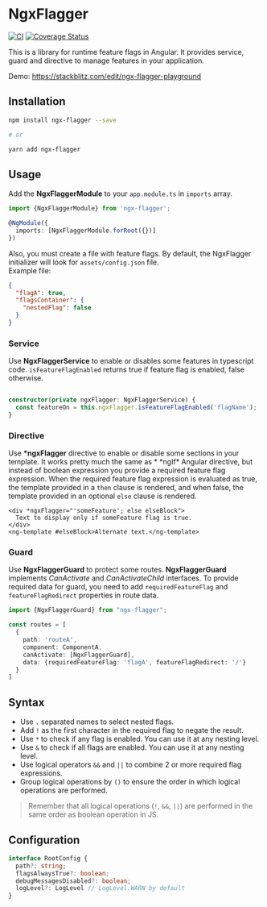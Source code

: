 # NgxFlagger

[![CI](https://github.com/fakeJan499/ngx-flagger/actions/workflows/main.yml/badge.svg)](https://github.com/fakeJan499/ngx-flagger/actions/workflows/main.yml)
[![Coverage Status](https://coveralls.io/repos/github/fakeJan499/ngx-flagger/badge.svg?branch=master)](https://coveralls.io/github/fakeJan499/ngx-flagger?branch=master)

This is a library for runtime feature flags in Angular. It provides service, guard and directive to manage features in
your application.

Demo: https://stackblitz.com/edit/ngx-flagger-playground

## Installation

```bash
npm install ngx-flagger --save

# or

yarn add ngx-flagger
```

## Usage

Add the **NgxFlaggerModule** to your ``app.module.ts`` in ``imports`` array.

```typescript
import {NgxFlaggerModule} from 'ngx-flagger';

@NgModule({
  imports: [NgxFlaggerModule.forRoot({})]
})
```

Also, you must create a file with feature flags.
By default, the NgxFlagger initializer will look for ``assets/config.json`` file.  
Example file:

```json
{
  "flagA": true,
  "flagsContainer": {
    "nestedFlag": false
  }
}
```

### Service

Use **NgxFlaggerService** to enable or disables some features in typescript code.
``isFeatureFlagEnabled`` returns true if feature flag is enabled, false otherwise.

```typescript

constructor(private ngxFlagger: NgxFlaggerService) {
  const featureOn = this.ngxFlagger.isFeatureFlagEnabled('flagName');
}
```

### Directive

Use **\*ngxFlagger** directive to enable or disable some sections in your template. It works pretty much the same as *
\*ngIf* Angular directive, but instead of boolean expression you provide a required feature flag expression. When the
required feature flag expression is evaluated as true, the template provided in a ``then`` clause is rendered, and when
false, the template provided in an optional ``else`` clause is rendered.

```angular2html
<div *ngxFlagger="'someFeature'; else elseBlock">
  Text to display only if someFeature flag is true.
</div>
<ng-template #elseBlock>Alternate text.</ng-template>
```

### Guard

Use **NgxFlaggerGuard** to protect some routes. 
**NgxFlaggerGuard** implements *CanActivate* and *CanActivateChild* interfaces.
To provide required data for guard, you need to add ``requiredFeatureFlag`` and ``featureFlagRedirect``
properties in route data.

```typescript
import {NgxFlaggerGuard} from "ngx-flagger";

const routes = [
  {
    path: 'routeA',
    component: ComponentA,
    canActivate: [NgxFlaggerGuard],
    data: {requiredFeatureFlag: 'flagA', featureFlagRedirect: '/'}
  }
]
```

## Syntax

* Use ``.`` separated names to select nested flags.
* Add ``!`` as the first character in the required flag to negate the result.
* Use ``*`` to check if any flag is enabled. You can use it at any nesting level.
* Use ``&`` to check if all flags are enabled. You can use it at any nesting level.
* Use logical operators ``&&`` and ``||`` to combine 2 or more required flag expressions.
* Group logical operations by ``()``  to ensure the order in which logical operations are performed.

> Remember that all logical operations (``!``, ``&&``, ``||``) are performed in the same order as boolean operation in JS.

## Configuration

```typescript
interface RootConfig {
  path?: string;
  flagsAlwaysTrue?: boolean;
  debugMessagesDisabled?: boolean;
  logLevel?: LogLevel // LogLevel.WARN by default
}
```

